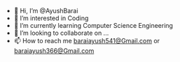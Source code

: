 - 👋 Hi, I’m @AyushBarai
- 👀 I’m interested in Coding
- 🌱 I’m currently learning Computer Science Engineering
- 💞️ I’m looking to collaborate on ...
- 📫 How to reach me baraiayush541@Gmail.com or baraiayush366@Gmail.com

<!---
AyushBarai/AyushBarai is a ✨ special ✨ repository because its `README.md` (this file) appears on your GitHub profile.
You can click the Preview link to take a look at your changes.
--->
